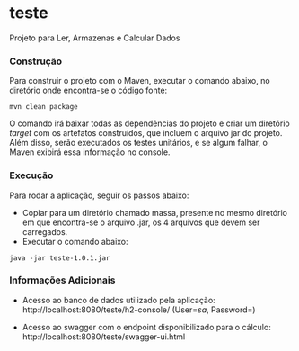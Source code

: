 # teste
Projeto para Ler, Armazenas e Calcular Dados

### Construção

Para construir o projeto com o Maven, executar o comando abaixo, no diretório onde encontra-se o código fonte:

```shell
mvn clean package
```

O comando irá baixar todas as dependências do projeto e criar um diretório *target* com os artefatos construídos, que incluem o arquivo jar do projeto. Além disso, serão executados os testes unitários, e se algum falhar, o Maven exibirá essa informação no console.

### Execução
Para rodar a aplicação, seguir os passos abaixo:
* Copiar para um diretório chamado massa, presente no mesmo diretório em que encontra-se o arquivo .jar, os 4 arquivos que devem ser carregados.
* Executar o comando abaixo:

```shell
java -jar teste-1.0.1.jar
```


### Informações Adicionais
* Acesso ao banco de dados utilizado pela aplicação: <a>http://localhost:8080/teste/h2-console/</a> (User=<i>sa</i>, Password=<i></i>)

* Acesso ao swagger com o endpoint disponibilizado para o cálculo: <a>http://localhost:8080/teste/swagger-ui.html</a>